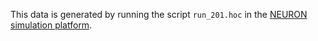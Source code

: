This data is generated by running the script `run_201.hoc` in the [NEURON simulation platform](http://www.neuron.yale.edu/neuron/).